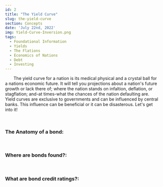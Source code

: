 ```yaml
---
id: 2
title: "The Yield Curve"
slug: the-yield-curve
section: Concepts
date: 'July 22nd, 2022'
img: Yield-Curve-Inversion.png
tags:
  - Foundational Information
  - Yields
  - The Flations
  - Economics of Nations
  - Debt
  - Investing
---
```


<p>&nbsp;&nbsp;&nbsp;&nbsp;&nbsp;&nbsp; The yield curve for a nation is its medical physical and a crystal ball for a nations economic future. It will tell you projections about a nation's future growth or lack there of; where the nation stands on infaltion, deflation, or stagflation; and-at times-what the chances of the nation defaulting are. Yield curves are exclusive to governments and can be influenced by central banks. This influence can be beneficial or it can be disasterous. Let's get into it!</p>

<!--more-->

<br>

### The Anatomy of a bond:

<br>

### Where are bonds found?:

<br>

### What are bond credit ratings?:
